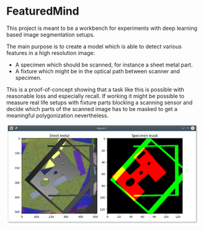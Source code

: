 # FeaturedMind #

This project is meant to be a workbench for experiments with deep learning based image segmentation setups. 

The main purpose is to create a model which is able to detect various features in a high resolution image:

* A specimen which should be scanned, for instance a sheet metal part.
* A fixture which might be in the optical path between scanner and specimen.

This is a proof-of-concept showing that a task like this is possible with reasonable loss and especially recall. 
If working it might be possible to measure real life setups with fixture parts blocking a scanning sensor and decide which parts of the scanned image has to be masked to get a meaningful polygonization nevertheless.

![Generated specimen and fixture with artificial background and resulting mask](images/readme_specimen_and_mask.png "Generated specimen and fixture with artificial background and resulting mask")